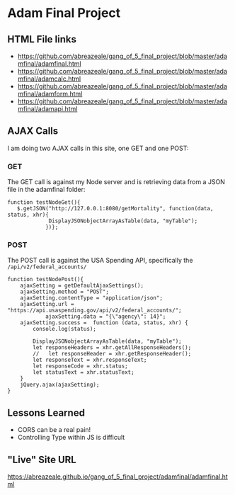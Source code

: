 # Adam Final Project

## HTML File links
+ <https://github.com/abreazeale/gang_of_5_final_project/blob/master/adamfinal/adamfinal.html>
+ <https://github.com/abreazeale/gang_of_5_final_project/blob/master/adamfinal/adamcalc.html>
+ <https://github.com/abreazeale/gang_of_5_final_project/blob/master/adamfinal/adamform.html>
+ <https://github.com/abreazeale/gang_of_5_final_project/blob/master/adamfinal/adamapi.html>

## AJAX Calls
I am doing two AJAX calls in this site, one GET and one POST:
### GET
The GET call is against my Node server and is retrieving data from a JSON file in the adamfinal folder:
```
function testNodeGet(){
   $.getJSON("http://127.0.0.1:8080/getMortality", function(data, status, xhr){
             DisplayJSONobjectArrayAsTable(data, "myTable");
            })};
```
### POST
The POST call is against the USA Spending API, specifically the ```/api/v2/federal_accounts/```
```
function testNodePost(){
    ajaxSetting = getDefaultAjaxSettings();
    ajaxSetting.method = "POST";
    ajaxSetting.contentType = "application/json";
    ajaxSetting.url = "https://api.usaspending.gov/api/v2/federal_accounts/";
            ajaxSetting.data = "{\"agency\": 14}";
    ajaxSetting.success =  function (data, status, xhr) {
        console.log(status);

        DisplayJSONobjectArrayAsTable(data, "myTable");
        let responseHeaders = xhr.getAllResponseHeaders();
        //   let responseHeader = xhr.getResponseHeader();
        let responseText = xhr.responseText;
        let responseCode = xhr.status;
        let statusText = xhr.statusText;
    }
    jQuery.ajax(ajaxSetting);
}
```

## Lessons Learned
+ CORS can be a real pain!
+ Controlling Type within JS is difficult

## "Live" Site URL
<https://abreazeale.github.io/gang_of_5_final_project/adamfinal/adamfinal.html>
